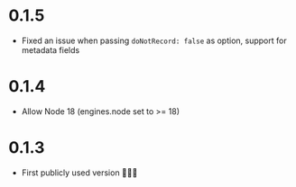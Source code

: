# 0.1.5

- Fixed an issue when passing `doNotRecord: false` as option, support for metadata fields

# 0.1.4

- Allow Node 18 (engines.node set to >= 18)

# 0.1.3

- First publicly used version 🎉🎉🎉